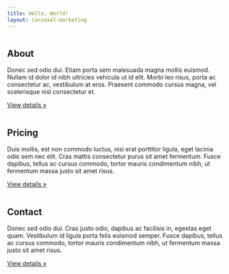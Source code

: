 ```yaml
---
title: Hello, World!
layout: carousel-marketing 
---
```

<!-- Three columns of text below the carousel -->
<div class="row">
    <div class="span4">
        <img class="img-circle" data-src="http://placehold.it/140/">
        <h2>About</h2>
        <p>Donec sed odio dui. Etiam porta sem malesuada magna mollis euismod. Nullam id dolor id nibh ultricies vehicula ut id elit. Morbi leo risus, porta ac consectetur ac, vestibulum at eros. Praesent commodo cursus magna, vel scelerisque nisl consectetur et.</p>
        <p><a class="btn" href="#">View details »</a></p>
    </div><!-- /.span4 -->
    <div class="span4">
        <img class="img-circle" data-src="http://placehold.it/140/">
        <h2>Pricing</h2>
        <p>Duis mollis, est non commodo luctus, nisi erat porttitor ligula, eget lacinia odio sem nec elit. Cras mattis consectetur purus sit amet fermentum. Fusce dapibus, tellus ac cursus commodo, tortor mauris condimentum nibh, ut fermentum massa justo sit amet risus.</p>
        <p><a class="btn" href="#">View details »</a></p>
    </div><!-- /.span4 -->
    <div class="span4">
        <img class="img-circle" data-src="http://placehold.it/140/">
        <h2>Contact</h2>
        <p>Donec sed odio dui. Cras justo odio, dapibus ac facilisis in, egestas eget quam. Vestibulum id ligula porta felis euismod semper. Fusce dapibus, tellus ac cursus commodo, tortor mauris condimentum nibh, ut fermentum massa justo sit amet risus.</p>
        <p><a class="btn" href="#">View details »</a></p>
    </div><!-- /.span4 -->
</div><!-- /.row -->


